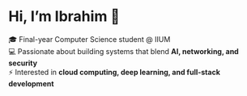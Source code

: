 # Hi, I’m Ibrahim 👋

🎓 Final-year Computer Science student @ IIUM  
💻 Passionate about building systems that blend **AI, networking, and security**  
⚡ Interested in **cloud computing, deep learning, and full-stack development**  

